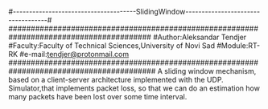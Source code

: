 #--------------------------------------SlidingWindow-----------------------------------#
########################################################################################
#Author:Aleksandar Tendjer
#Faculty:Faculty of Technical Sciences,University of Novi Sad
#Module:RT-RK
#e-mail:tendjer@protonmail.com
#########################################################################################
A sliding window mechanism, based on a client-server architecture implemented  with the UDP.
Simulator,that implements packet loss, so that we can do an estimation how many packets have been lost over some time interval.

